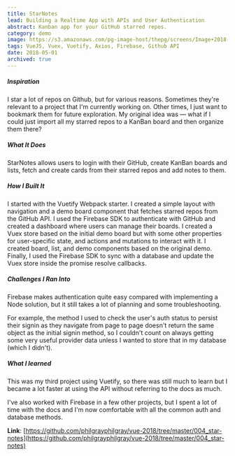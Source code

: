 ```yaml
---
title: StarNotes
lead: Building a Realtime App with APIs and User Authentication
abstract: Kanban app for your GitHub starred repos.
category: demo
image: https://s3.amazonaws.com/pg-image-host/thepg/screens/Image+2018-06-08+at+12.23.34+PM.png
tags: VueJS, Vuex, Vuetify, Axios, Firebase, Github API
date: 2018-05-01
archived: true
---
```


##### Inspiration

I star a lot of repos on Github, but for various reasons. Sometimes they're relevant to a project that I'm currently working on. Other times, I just want to bookmark them for future exploration. My original idea was — what if I could just import all my starred repos to a KanBan board and then organize them there?

##### What It Does

StarNotes allows users to login with their GitHub, create KanBan boards and lists, fetch and create cards from their starred repos and add notes to them.

##### How I Built It

I started with the Vuetify Webpack starter. I created a simple layout with navigation and a demo board component that fetches starred repos from the GitHub API. I used the Firebase SDK to authenticate with GitHub and created a dashboard where users can manage their boards. I created a Vuex store based on the initial demo board but with some other properties for user-specific state, and actions and mutations to interact with it. I created board, list, and demo components based on the original demo. Finally, I used the Firebase SDK to sync with a database and update the Vuex store inside the promise resolve callbacks.

##### Challenges I Ran Into

Firebase makes authentication quite easy compared with implementing a Node solution, but it still takes a lot of planning and some troubleshooting.

For example, the method I used to check the user's auth status to persist their signin as they navigate from page to page doesn't return the same object as the initial signin method, so I couldn't count on always getting some very useful provider data unless I wanted to store that in my database (which I didn't).

##### What I learned

This was my third project using Vuetify, so there was still much to learn but I became a lot faster at using the API without referring to the docs as much.

I've also worked with Firebase in a few other projects, but I spent a lot of time with the docs and I'm now comfortable with all the common auth and database methods.

**Link**: [https://github.com/philgrayphilgray/vue-2018/tree/master/004_star-notes](https://github.com/philgrayphilgray/vue-2018/tree/master/004_star-notes)
